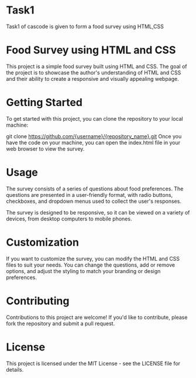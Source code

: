 # Task1
Task1 of cascode is given to form a food survey using HTML,CSS
# Food Survey using HTML and CSS
This project is a simple food survey built using HTML and CSS. The goal of the project is to showcase the author's understanding of HTML and CSS and their ability to create a responsive and visually appealing webpage.

# Getting Started
To get started with this project, you can clone the repository to your local machine:

git clone https://github.com/{username}/{repository_name}.git
Once you have the code on your machine, you can open the index.html file in your web browser to view the survey.

# Usage
The survey consists of a series of questions about food preferences. The questions are presented in a user-friendly format, with radio buttons, checkboxes, and dropdown menus used to collect the user's responses.

The survey is designed to be responsive, so it can be viewed on a variety of devices, from desktop computers to mobile phones.

# Customization
If you want to customize the survey, you can modify the HTML and CSS files to suit your needs. You can change the questions, add or remove options, and adjust the styling to match your branding or design preferences.

# Contributing
Contributions to this project are welcome! If you'd like to contribute, please fork the repository and submit a pull request.

# License
This project is licensed under the MIT License - see the LICENSE file for details.
